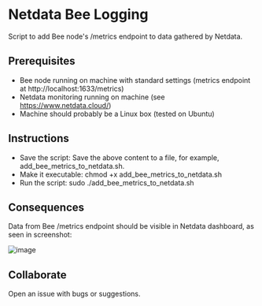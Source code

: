 # Netdata Bee Logging
Script to add Bee node's /metrics endpoint to data gathered by Netdata.

## Prerequisites
- Bee node running on machine with standard settings (metrics endpoint at http://localhost:1633/metrics)
- Netdata monitoring running on machine (see https://www.netdata.cloud/)
- Machine should probably be a Linux box (tested on Ubuntu)

## Instructions
- Save the script: Save the above content to a file, for example, add_bee_metrics_to_netdata.sh.
- Make it executable: chmod +x add_bee_metrics_to_netdata.sh
- Run the script: sudo ./add_bee_metrics_to_netdata.sh

## Consequences
Data from Bee /metrics endpoint should be visible in Netdata dashboard, as seen in screenshot:

![image](https://github.com/user-attachments/assets/7c14f381-bc0c-47f7-a74b-f4668019a06e)

## Collaborate
Open an issue with bugs or suggestions.
